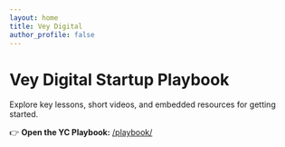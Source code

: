 ```yaml
---
layout: home
title: Vey Digital
author_profile: false
---
```


# Vey Digital Startup Playbook
Explore key lessons, short videos, and embedded resources for getting started.

👉 **Open the YC Playbook:** [/playbook/](/playbook/)
